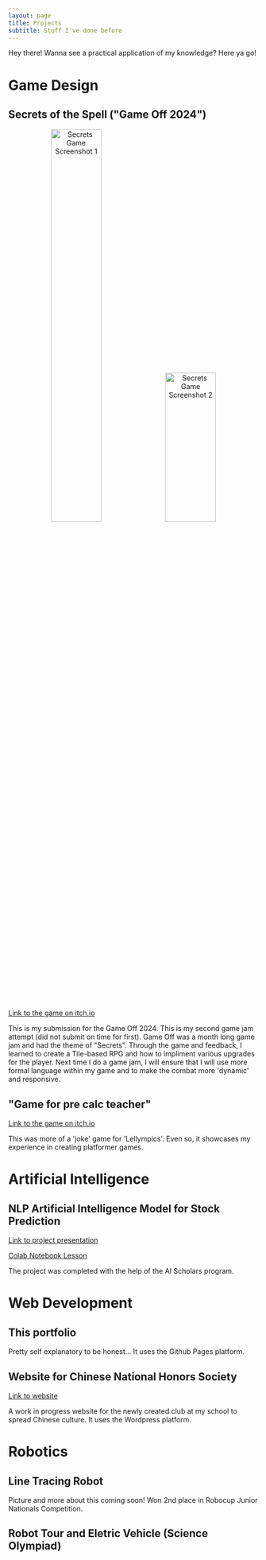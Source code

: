 ```yaml
---
layout: page
title: Projects
subtitle: Stuff I've done before
---
```


Hey there! Wanna see a practical application of my knowledge? Here ya go!

# Game Design

## Secrets of the Spell ("Game Off 2024")

<p align="center">
  <img src="https://github.com/user-attachments/assets/c2070a7d-c8ae-4c02-8005-d72a60ceb39d" alt="Secrets Game Screenshot 1" width="45%">
  <img src="https://github.com/user-attachments/assets/2d80aa30-5385-4094-bfed-588a720d6d55" alt="Secrets Game Screenshot 2" width="45%" height="300">
</p>

[Link to the game on itch.io](https://nerdypro.itch.io/secrets-of-the-spell)

This is my submission for the Game Off 2024. This is my second game jam attempt (did not submit on time for first). Game Off was a month long game jam and had the theme of "Secrets". Through the game and feedback, I learned to create a Tile-based RPG and how to impliment various upgrades for the player. Next time I do a game jam, I will ensure that I will use more formal language within my game and to make the combat more 'dynamic' and responsive.

## "Game for pre calc teacher"

[Link to the game on itch.io](https://nerdypro.itch.io/game-for-math-teacher)

This was more of a 'joke' game for 'Lellympics'. Even so, it showcases my experience in creating platformer games.

# Artificial Intelligence

## NLP Artificial Intelligence Model for Stock Prediction

[Link to project presentation](https://docs.google.com/presentation/d/1ffeOUkegIC0TnsLUNx25VbE24r4amdEeHK_O_Rizlcs/edit?slide=id.p#slide=id.p)

[Colab Notebook Lesson](https://colab.research.google.com/drive/1G6M_ol4hl45e1ZIUqER92u1_LZRJVpuU#scrollTo=tCqlOID7tMxc)

The project was completed with the help of the AI Scholars program.

# Web Development

## This portfolio

Pretty self explanatory to be honest... It uses the Github Pages platform.

## Website for Chinese National Honors Society

[Link to website](https://ebcnhs.wordpress.com/)

A work in progress website for the newly created club at my school to spread Chinese culture. It uses the Wordpress platform.

# Robotics

## Line Tracing Robot

Picture and more about this coming soon! Won 2nd place in Robocup Junior Nationals Competition.

## Robot Tour and Eletric Vehicle (Science Olympiad)

